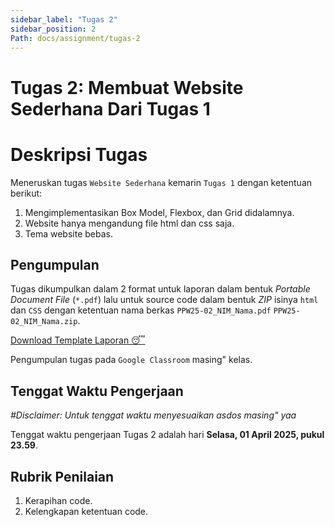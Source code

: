 ```yaml
---
sidebar_label: "Tugas 2"
sidebar_position: 2
Path: docs/assignment/tugas-2
---
```


# Tugas 2: Membuat Website Sederhana Dari Tugas 1

# Deskripsi Tugas

Meneruskan tugas `Website Sederhana` kemarin `Tugas 1` dengan ketentuan berikut:

1. Mengimplementasikan Box Model, Flexbox, dan Grid didalamnya.
2. Website hanya mengandung file html dan css saja.
3. Tema website bebas.

## Pengumpulan

Tugas dikumpulkan dalam 2 format untuk laporan dalam bentuk *Portable Document File* (`*.pdf`) lalu untuk source code dalam bentuk *ZIP* isinya `html` dan `CSS` dengan ketentuan nama berkas `PPW25-02_NIM_Nama.pdf` `PPW25-02_NIM_Nama.zip`.

[Download Template Laporan 😴](https://github.com/PEMWEB-2025/PEMWEB-2025/raw/021ac9dd5da252489ded588f940d6067e7c963c9/static/berkas/Template%20Laporan.docx)

Pengumpulan tugas pada `Google Classroom` masing" kelas.

## Tenggat Waktu Pengerjaan
*#Disclaimer: Untuk tenggat waktu menyesuaikan asdos masing" yaa*

Tenggat waktu pengerjaan Tugas 2 adalah hari **Selasa, 01 April 2025, pukul 23.59**.

## Rubrik Penilaian

1. Kerapihan code.
2. Kelengkapan ketentuan code.